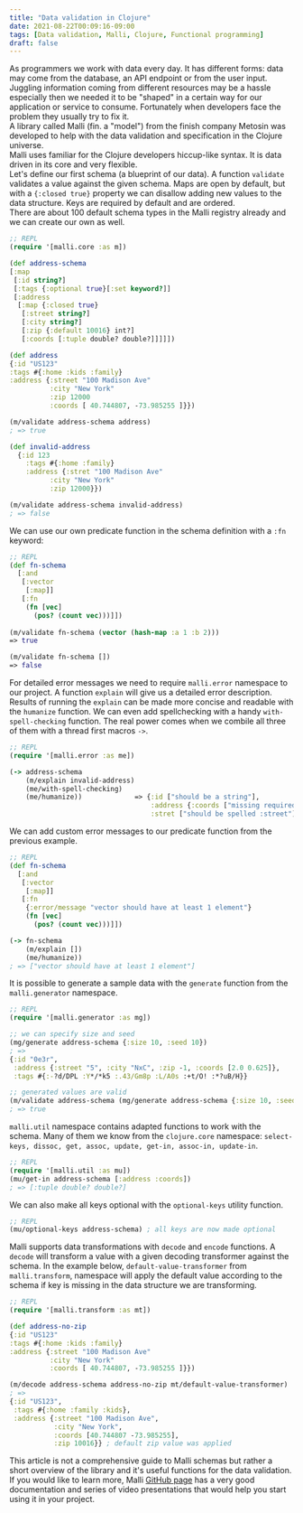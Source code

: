 ```yaml
---
title: "Data validation in Clojure"
date: 2021-08-22T00:09:16-09:00
tags: [Data validation, Malli, Clojure, Functional programming]
draft: false
---
```


As programmers we work with data every day. It has different forms: data may come from the database, an API endpoint or from the user input. Juggling information coming from different resources may be a hassle especially then we needed it to be "shaped" in a certain way for our application or service to consume. Fortunately when developers face the problem they usually try to fix it.  
A library called Malli (fin. a "model") from the finish company Metosin was developed to help with the data validation and specification in the Clojure universe.  
Malli uses familiar for the Clojure developers hiccup-like syntax. It is data driven in its core and very flexible.  
Let's define our first schema (a blueprint of our data). A function `validate` validates a value against the given schema. Maps are open by default, but with a `{:closed true}` property we can disallow adding new values to the data structure. Keys are required by default and are ordered.  
There are about 100 default schema types in the Malli registry already and we can create our own as well.  

```clojure
;; REPL
(require '[malli.core :as m])

(def address-schema 
[:map
 [:id string?]
 [:tags {:optional true}[:set keyword?]]
 [:address
  [:map {:closed true}
   [:street string?]
   [:city string?]
   [:zip {:default 10016} int?]
   [:coords [:tuple double? double?]]]]])

(def address
{:id "US123"
:tags #{:home :kids :family}
:address {:street "100 Madison Ave"
          :city "New York"
          :zip 12000
          :coords [ 40.744807, -73.985255 ]}})

(m/validate address-schema address)
; => true

(def invalid-address
  {:id 123
    :tags #{:home :family}
    :address {:stret "100 Madison Ave"
          :city "New York"
          :zip 12000}})

(m/validate address-schema invalid-address)
; => false
```

We can use our own predicate function in the schema definition with a `:fn` keyword:

```clojure
;; REPL
(def fn-schema
  [:and
   [:vector
    [:map]]
   [:fn
    (fn [vec] 
      (pos? (count vec)))]])
   
(m/validate fn-schema (vector (hash-map :a 1 :b 2)))
=> true

(m/validate fn-schema [])
=> false
```

For detailed error messages we need to require `malli.error` namespace to our project. A function `explain` will give us a detailed error description. Results of running the `explain` can be made more concise and readable with the `humanize` function. We can even add spellchecking with a handy `with-spell-checking` function. The real power comes when we combile all three of them with a thread first macros `->`.

```clojure
;; REPL
(require '[malli.error :as me])

(-> address-schema
    (m/explain invalid-address)
    (me/with-spell-checking)
    (me/humanize))             => {:id ["should be a string"], 
                                   :address {:coords ["missing required key"], 
                                   :stret ["should be spelled :street"]}}
```
We can add custom error messages to our predicate function from the previous example.

```clojure
;; REPL
(def fn-schema
  [:and
   [:vector
    [:map]]
   [:fn
    {:error/message "vector should have at least 1 element"}
    (fn [vec] 
      (pos? (count vec)))]])

(-> fn-schema
    (m/explain [])
    (me/humanize))
; => ["vector should have at least 1 element"]
```

It is possible to generate a sample data with the `generate` function from the `malli.generator` namespace.

```clojure
;; REPL
(require '[malli.generator :as mg])

;; we can specify size and seed
(mg/generate address-schema {:size 10, :seed 10}) 
; => 
{:id "0e3r",
 :address {:street "5", :city "NxC", :zip -1, :coords [2.0 0.625]},
 :tags #{:-?d/DPL :Y*/*k5 :.43/Gm8p :L/A0s :+t/O! :*?uB/H}}

;; generated values are valid
(m/validate address-schema (mg/generate address-schema {:size 10, :seed 10})) 
; => true
```

`malli.util` namespace contains adapted functions to work with the schema. Many of them we know from the `clojure.core` namespace: `select-keys, dissoc, get, assoc, update, get-in, assoc-in, update-in`.

```clojure
;; REPL
(require '[malli.util :as mu])
(mu/get-in address-schema [:address :coords])
; => [:tuple double? double?]
```

We can also make all keys optional with the `optional-keys` utility function.
```clojure
;; REPL
(mu/optional-keys address-schema) ; all keys are now made optional
```

Malli supports data transformations with `decode` and `encode` functions. A `decode` will transform a value with a given decoding transformer against the schema. In the example below, `default-value-transformer` from `malli.transform`, namespace will apply the default value according to the schema if key is missing in the data structure we are transforming. 

```clojure
;; REPL
(require '[malli.transform :as mt])

(def address-no-zip
{:id "US123"
:tags #{:home :kids :family}
:address {:street "100 Madison Ave"
          :city "New York"
          :coords [ 40.744807, -73.985255 ]}})

(m/decode address-schema address-no-zip mt/default-value-transformer)
; =>
{:id "US123",
 :tags #{:home :family :kids},
 :address {:street "100 Madison Ave",
           :city "New York",
           :coords [40.744807 -73.985255], 
           :zip 10016}} ; default zip value was applied
```

This article is not a comprehensive guide to Malli schemas but rather a short overview of the library and it's useful functions for the data validation.  
If you would like to learn more, Malli [GitHub page](https://github.com/metosin/malli) has a very good documentation and series of video presentations that would help you start using it in your project. 